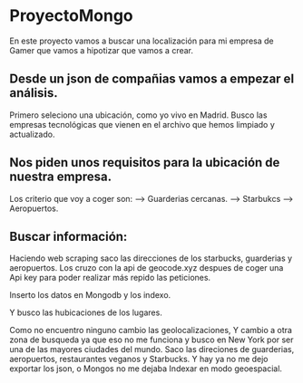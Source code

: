 # ProyectoMongo
En este proyecto vamos a buscar una localización para mi empresa de Gamer que vamos a hipotizar que vamos a crear.



## Desde un json de compañias vamos a empezar el análisis.
Primero seleciono una ubicación, como yo vivo en Madrid. Busco las empresas tecnológicas que vienen en el archivo que hemos limpiado y actualizado.

## Nos piden unos requisitos para la ubicación de nuestra empresa.
Los criterio que voy a coger son:
    --> Guarderias cercanas.
    --> Starbukcs
    --> Aeropuertos.
## Buscar información:
Haciendo web scraping saco las direcciones de los starbucks, guarderias y aeropuertos.
Los cruzo con la api de geocode.xyz despues de coger una Api key para poder realizar más repido las peticiones.

Inserto los datos en Mongodb y los indexo.

Y busco las hubicaciones de los lugares.

Como no encuentro ninguno cambio las geolocalizaciones,
 Y cambio a otra zona de busqueda ya que eso no me funciona y busco en New York
 por ser una de las mayores ciudades del mundo.
 Saco las direciones de guarderias, aeropuertos, restaurantes veganos y Starbucks.
 Y hay ya no me dejo exportar los json, o Mongos no me dejaba Indexar en modo geoespacial. 